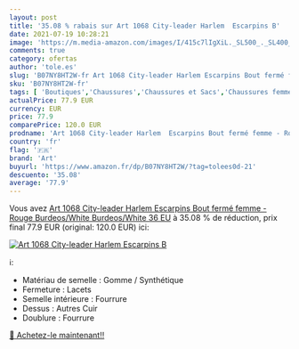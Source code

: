 ```yaml
---
layout: post
title: '35.08 % rabais sur Art 1068 City-leader Harlem  Escarpins B'
date: 2021-07-19 10:28:21
image: 'https://m.media-amazon.com/images/I/415c7lIgXiL._SL500_._SL400_.jpg'
comments: true
category: ofertas
author: 'tole.es'
slug: 'B07NY8HT2W-fr Art 1068 City-leader Harlem Escarpins Bout fermé femme -...'
sku: 'B07NY8HT2W-fr'
tags: [ 'Boutiques','Chaussures','Chaussures et Sacs','Chaussures femme','Custom Stores','art', ]
actualPrice: 77.9 EUR
currency: EUR
price: 77.9
comparePrice: 120.0 EUR
prodname: 'Art 1068 City-leader Harlem  Escarpins Bout fermé femme - Rouge  Burdeos/White Burdeos/White   36 EU'
country: 'fr'
flag: '🇫🇷'
brand: 'Art'
buyurl: 'https://www.amazon.fr/dp/B07NY8HT2W/?tag=tolees0d-21'
descuento: '35.08'
average: '77.9'
---
```


Vous avez [Art 1068 City-leader Harlem  Escarpins Bout fermé femme - Rouge  Burdeos/White Burdeos/White   36 EU](https://www.amazon.fr/dp/B07NY8HT2W/?tag=tolees0d-21)  à  35.08 % de réduction, prix final  77.9 EUR (original: 120.0 EUR) ici:

[![Art 1068 City-leader Harlem  Escarpins B](https://m.media-amazon.com/images/I/415c7lIgXiL._SL500_._SL400_.jpg)](https://www.amazon.fr/dp/B07NY8HT2W/?tag=tolees0d-21)

ℹ️:

- Matériau de semelle : Gomme / Synthétique
- Fermeture : Lacets
- Semelle intérieure : Fourrure
- Dessus : Autres Cuir
- Doublure : Fourrure

[🛒 Achetez-le maintenant!!](https://www.amazon.fr/dp/B07NY8HT2W/?tag=tolees0d-21)
